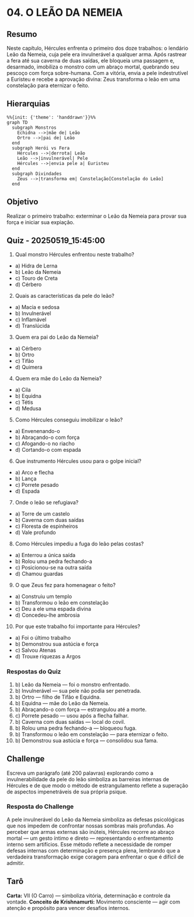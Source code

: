 # 04. O LEÃO DA NEMEIA

## Resumo
Neste capítulo, Hércules enfrenta o primeiro dos doze trabalhos: o lendário Leão da Nemeia, cuja pele era invulnerável a qualquer arma. Após rastrear a fera até sua caverna de duas saídas, ele bloqueia uma passagem e, desarmado, imobiliza o monstro com um abraço mortal, quebrando seu pescoço com força sobre-humana. Com a vitória, envia a pele indestrutível a Euristeu e recebe a aprovação divina: Zeus transforma o leão em uma constelação para eternizar o feito.

## Hierarquias
```mermaid
%%{init: {'theme': 'handdrawn'}}%%
graph TD
  subgraph Monstros
    Echidna -->|mãe de| Leão
    Ortro -->|pai de| Leão
  end
  subgraph Herói vs Fera
    Hércules -->|derrota| Leão
    Leão -->|invulnerável| Pele
    Hércules -->|envia pele a| Euristeu
  end
  subgraph Divindades
    Zeus -->|transforma em| Constelação[Constelação do Leão]
  end
``` 

## Objetivo
Realizar o primeiro trabalho: exterminar o Leão da Nemeia para provar sua força e iniciar sua expiação.

## Quiz - 20250519_15:45:00
1. Qual monstro Hércules enfrentou neste trabalho?
- a) Hidra de Lerna
- b) Leão da Nemeia
- c) Touro de Creta
- d) Cérbero

2. Quais as características da pele do leão?
- a) Macia e sedosa
- b) Invulnerável
- c) Inflamável
- d) Translúcida

3. Quem era pai do Leão da Nemeia?
- a) Cérbero
- b) Ortro
- c) Tifão
- d) Quimera

4. Quem era mãe do Leão da Nemeia?
- a) Cila
- b) Equidna
- c) Tétis
- d) Medusa

5. Como Hércules conseguiu imobilizar o leão?
- a) Envenenando-o
- b) Abraçando-o com força
- c) Afogando-o no riacho
- d) Cortando-o com espada

6. Que instrumento Hércules usou para o golpe inicial?
- a) Arco e flecha
- b) Lança
- c) Porrete pesado
- d) Espada

7. Onde o leão se refugiava?
- a) Torre de um castelo
- b) Caverna com duas saídas
- c) Floresta de espinheiros
- d) Vale profundo

8. Como Hércules impediu a fuga do leão pelas costas?
- a) Enterrou a única saída
- b) Rolou uma pedra fechando-a
- c) Posicionou-se na outra saída
- d) Chamou guardas

9. O que Zeus fez para homenagear o feito?
- a) Construiu um templo
- b) Transformou o leão em constelação
- c) Deu a ele uma espada divina
- d) Concedeu-lhe ambrosia

10. Por que este trabalho foi importante para Hércules?
- a) Foi o último trabalho
- b) Demonstrou sua astúcia e força
- c) Salvou Atenas
- d) Trouxe riquezas a Argos

### Respostas do Quiz
1. b) Leão da Nemeia — foi o monstro enfrentado.
2. b) Invulnerável — sua pele não podia ser penetrada.
3. b) Ortro — filho de Tifão e Equidna.
4. b) Equidna — mãe do Leão da Nemeia.
5. b) Abraçando-o com força — estrangulou até a morte.
6. c) Porrete pesado — usou após a flecha falhar.
7. b) Caverna com duas saídas — local do covil.
8. b) Rolou uma pedra fechando-a — bloqueou fuga.
9. b) Transformou o leão em constelação — para eternizar o feito.
10. b) Demonstrou sua astúcia e força — consolidou sua fama.

## Challenge
Escreva um parágrafo (até 200 palavras) explorando como a invulnerabilidade da pele do leão simboliza as barreiras internas de Hércules e de que modo o método de estrangulamento reflete a superação de aspectos impenetráveis de sua própria psique.

### Resposta do Challenge
A pele invulnerável do Leão da Nemeia simboliza as defesas psicológicas que nos impedem de confrontar nossas sombras mais profundas. Ao perceber que armas externas são inúteis, Hércules recorre ao abraço mortal — um gesto íntimo e direto — representando o enfrentamento interno sem artifícios. Esse método reflete a necessidade de romper defesas internas com determinação e presença plena, lembrando que a verdadeira transformação exige coragem para enfrentar o que é difícil de admitir.

## Tarô
**Carta:** VII (O Carro) — simboliza vitória, determinação e controle da vontade.
**Conceito de Krishnamurti:** Movimento consciente — agir com atenção e propósito para vencer desafios internos.
